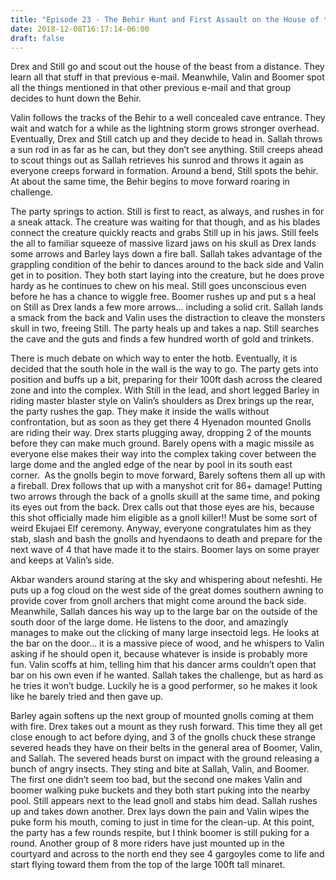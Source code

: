 ```yaml
---
title: "Episode 23 - The Behir Hunt and First Assault on the House of the Beast"
date: 2018-12-08T16:17:14-06:00
draft: false
---
```

Drex and Still go and scout out the house of the beast from a distance. They learn all that stuff in that previous e-mail. Meanwhile, Valin and Boomer spot all the things mentioned in that other previous e-mail and that group decides to hunt down the Behir.

Valin follows the tracks of the Behir to a well concealed cave entrance. They wait and watch for a while as the lightning storm grows stronger overhead. Eventually, Drex and Still catch up and they decide to head in. Sallah throws a sun rod in as far as he can, but they don’t see anything. Still creeps ahead to scout things out as Sallah retrieves his sunrod and throws it again as everyone creeps forward in formation. Around a bend, Still spots the behir. At about the same time, the Behir begins to move forward roaring in challenge.

The party springs to action. Still is first to react, as always, and rushes in for a sneak attack. The creature was waiting for that though, and as his blades connect the creature quickly reacts and grabs Still up in his jaws. Still feels the all to familiar squeeze of massive lizard jaws on his skull as Drex lands some arrows and Barley lays down a fire ball. Sallah takes advantage of the grappling condition of the behir to dances around to the back side and Valin get in to position. They both start laying into the creature, but he does prove hardy as he continues to chew on his meal. Still goes unconscious even before he has a chance to wiggle free. Boomer rushes up and put s a heal on Still as Drex lands a few more arrows… including a solid crit. Sallah lands a smack from the back and Valin uses the distraction to cleave the monsters skull in two, freeing Still. The party heals up and takes a nap. Still searches the cave and the guts and finds a few hundred worth of gold and trinkets.

There is much debate on which way to enter the hotb. Eventually, it is decided that the south hole in the wall is the way to go. The party gets into position and buffs up a bit, preparing for their 100ft dash across the cleared zone and into the complex. With Still in the lead, and short legged Barley in riding master blaster style on Valin’s shoulders as Drex brings up the rear, the party rushes the gap. They make it inside the walls without confrontation, but as soon as they get there 4 Hyenadon mounted Gnolls are riding their way. Drex starts plugging away, dropping 2 of the mounts before they can make much ground. Barely opens with a magic missile as everyone else makes their way into the complex taking cover between the large dome and the angled edge of the near by pool in its south east corner.  As the gnolls begin to move forward, Barely softens them all up with a fireball. Drex follows that up with a manyshot crit for 86+ damage! Putting two arrows through the back of a gnolls skuill at the same time, and poking its eyes out from the back. Drex calls out that those eyes are his, because this shot officially made him eligible as a gnoll killer!! Must be some sort of weird Ekujaei Elf ceremony. Anyway, everyone congratulates him as they stab, slash and bash the gnolls and hyendaons to death and prepare for the next wave of 4 that have made it to the stairs. Boomer lays on some prayer and keeps at Valin’s side.

Akbar wanders around staring at the sky and whispering about nefeshti. He puts up a fog cloud on the west side of the great domes southern awning to provide cover from gnoll archers that might come around the back side. Meanwhile, Sallah dances his way up to the large bar on the outside of the south door of the large dome. He listens to the door, and amazingly manages to make out the clicking of many large insectoid legs. He looks at the bar on the door… it is a massive piece of wood, and he whispers to Valin asking if he should open it, because whatever is inside is probably more fun. Valin scoffs at him, telling him that his dancer arms couldn’t open that bar on his own even if he wanted. Sallah takes the challenge, but as hard as he tries it won’t budge. Luckily he is a good performer, so he makes it look like he barely tried and then gave up.

Barley again softens up the next group of mounted gnolls coming at them with fire. Drex takes out a mount as they rush forward. This time they all get close enough to act before dying, and 3 of the gnolls chuck these strange severed heads they have on their belts in the general area of Boomer, Valin, and Sallah. The severed heads burst on impact with the ground releasing a bunch of angry insects. They sting and bite at Sallah, Valin, and Boomer. The first one didn’t seem too bad, but the second one makes Valin and boomer walking puke buckets and they both start puking into the nearby pool. Still appears next to the lead gnoll and stabs him dead. Sallah rushes up and takes down another. Drex lays down the pain and Valin wipes the puke form his mouth, coming to just in time for the clean-up.
At this point, the party has a few rounds respite, but I think boomer is still puking for a round. Another group of 8 more riders have just mounted up in the courtyard and across to the north end they see 4 gargoyles come to life and start flying toward them from the top of the large 100ft tall minaret.

